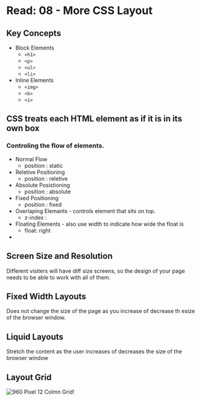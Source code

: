 # Read: 08 - More CSS Layout

## Key Concepts  

- Block Elements
  - `<h1>`
  - `<p>`
  - `<ul>`
  - `<li>`  
- Inline Elements
  - `<img>`
  - `<b>`
  - `<i>`
  
## CSS treats each HTML element as if it is in its own box

### Controling the flow of elements.
  - Normal Flow
    - position : static
  - Reletive Positioning
    - position : reletive
  - Absolute Posistioning
    - position : absolute
  - Fixed Positioning
    - position : fixed
  - Overlaping Elemants - controls element that sits on top.
    - z-index : 
  - Floating Elements - also use width to indicate how wide the float is
    - float: right 
  - 

## Screen Size and Resolution

Different visiters will have diff size screens, so the design of your page needs to be able to work with all of them.

## Fixed Width Layouts  
Does not change the size of the page as you increase of decrease th esize of the browser window.

## Liquid Layouts  
Stretch the content as the user increases of decreases the size of the browser window

## Layout Grid
![960 Pixel 12 Colmn Grid](https://www.flickr.com/photos/doos/6088504716/in/photostream/lightbox/)!


  
    

   

   